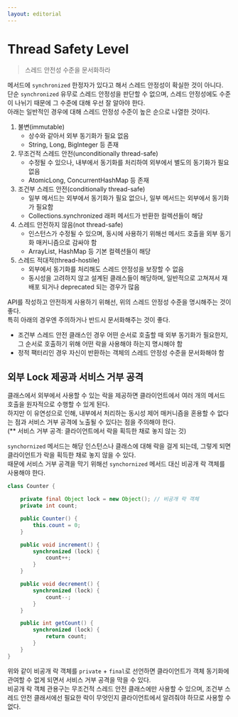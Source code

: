 ```yaml
---
layout: editorial
---
```


# Thread Safety Level

> 스레드 안전성 수준을 문서화하라

메서드에 `synchronized` 한정자가 있다고 해서 스레드 안정성이 확실한 것이 아니다.  
단순 `synchronized` 유무로 스레드 안정성을 판단할 수 없으며, 스레드 안정성에도 수준이 나뉘기 때문에 그 수준에 대해 우선 잘 알아야 한다.  
아래는 일반적인 경우에 대해 스레드 안정성 수준이 높은 순으로 나열한 것이다.

1. 불변(immutable)
    - 상수와 같아서 외부 동기화가 필요 없음
    - String, Long, BigInteger 등 존재
2. 무조건적 스레드 안전(unconditionally thread-safe)
    - 수정될 수 있으나, 내부에서 동기화를 처리하여 외부에서 별도의 동기화가 필요 없음
    - AtomicLong, ConcurrentHashMap 등 존재
3. 조건부 스레드 안전(conditionally thread-safe)
    - 일부 메서드는 외부에서 동기화가 필요 없으나, 일부 메서드는 외부에서 동기화가 필요함
    - Collections.synchronized 래퍼 메서드가 반환한 컬렉션들이 해당
4. 스레드 안전하지 않음(not thread-safe)
    - 인스턴스가 수정될 수 있으며, 동시에 사용하기 위해선 메서드 호출을 외부 동기화 매커니즘으로 감싸야 함
    - ArrayList, HashMap 등 기본 컬렉션들이 해당
5. 스레드 적대적(thread-hostile)
    - 외부에서 동기화를 처리해도 스레드 안정성을 보장할 수 없음
    - 동시성을 고려하지 않고 설계된 클래스들이 해당하며, 일반적으로 고쳐져서 재배포 되거나 deprecated 되는 경우가 많음

API를 작성하고 안전하게 사용하기 위해선, 위의 스레드 안정성 수준을 명시해주는 것이 좋다.  
특히 아래의 경우엔 주의하거나 반드시 문서화해주는 것이 좋다.

- 조건부 스레드 안전 클래스인 경우 어떤 순서로 호출할 때 외부 동기화가 필요한지, 그 순서로 호출하기 위해 어떤 락을 사용해야 하는지 명시해야 함
- 정적 팩터리인 경우 자신이 반환하는 객체의 스레드 안정성 수준을 문서화해야 함

## 외부 Lock 제공과 서비스 거부 공격

클래스에서 외부에서 사용할 수 있는 락을 제공하면 클라이언트에서 여러 개의 메서드 호출을 원자적으로 수행할 수 있게 된다.  
하지만 이 유연성으로 인해, 내부에서 처리하는 동시성 제어 매커니즘을 혼용할 수 없다는 점과 서비스 거부 공격에 노출될 수 있다는 점을 주의해야 한다.  
(** 서비스 거부 공격: 클라이언트에서 락을 획득한 채로 놓지 않는 것)

`synchornized` 메서드는 해당 인스턴스나 클래스에 대해 락을 걸게 되는데, 그렇게 되면 클라이언트가 락을 획득한 채로 놓지 않을 수 있다.  
때문에 서비스 거부 공격을 막기 위해선 `synchornized` 메서드 대신 비공개 락 객체를 사용해야 한다.

```java
class Counter {

    private final Object lock = new Object(); // 비공개 락 객체
    private int count;

    public Counter() {
        this.count = 0;
    }

    public void increment() {
        synchronized (lock) {
            count++;
        }
    }

    public void decrement() {
        synchronized (lock) {
            count--;
        }
    }

    public int getCount() {
        synchronized (lock) {
            return count;
        }
    }
}

```

위와 같이 비공개 락 객체를 `private` + `final`로 선언하면 클라이언트가 객체 동기화에 관여할 수 없게 되면서 서비스 거부 공격을 막을 수 있다.  
비공개 락 객체 관용구는 무조건적 스레드 안전 클래스에만 사용할 수 있으며, 조건부 스레드 안전 클래서에선 필요한 락이 무엇인지 클라이언트에서 알려줘야 하므로 사용할 수 없다.
